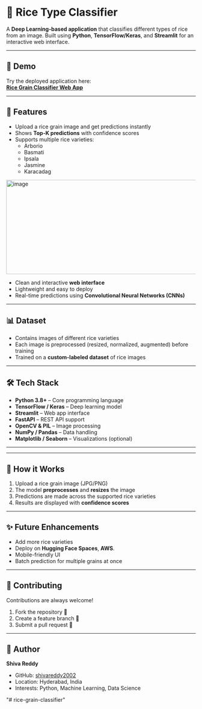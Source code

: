 # 🌾 Rice Type Classifier

A **Deep Learning-based application** that classifies different types of rice from an image. Built using **Python**, **TensorFlow/Keras**, and **Streamlit** for an interactive web interface.

---

## 🚀 Demo

Try the deployed application here:  
[**Rice Grain Classifier Web App**](https://rice-grain-classifier-project.streamlit.app/)

---

## 🍚 Features

- Upload a rice grain image and get predictions instantly  
- Shows **Top-K predictions** with confidence scores  
- Supports multiple rice varieties:  
  - Arborio  
  - Basmati  
  - Ipsala  
  - Jasmine  
  - Karacadag
  
<img width="700" height="250" alt="image" src="https://github.com/user-attachments/assets/178f4b91-d4b1-41a9-b45f-243937f88f8f" />

- Clean and interactive **web interface**  
- Lightweight and easy to deploy  
- Real-time predictions using **Convolutional Neural Networks (CNNs)**  

---

## 📊 Dataset

- Contains images of different rice varieties  
- Each image is preprocessed (resized, normalized, augmented) before training  
- Trained on a **custom-labeled dataset** of rice images  

---

## 🛠️ Tech Stack

- **Python 3.8+** – Core programming language  
- **TensorFlow / Keras** – Deep learning model  
- **Streamlit** – Web app interface  
- **FastAPI** – REST API support  
- **OpenCV & PIL** – Image processing  
- **NumPy / Pandas** – Data handling  
- **Matplotlib / Seaborn** – Visualizations (optional)  

---

---

## 🔮 How it Works

1. Upload a rice grain image (JPG/PNG)  
2. The model **preprocesses** and **resizes** the image  
3. Predictions are made across the supported rice varieties  
4. Results are displayed with **confidence scores**  

---

## ✨ Future Enhancements

- Add more rice varieties  
- Deploy on **Hugging Face Spaces**, **AWS**.  
- Mobile-friendly UI  
- Batch prediction for multiple grains at once  

---

## 🤝 Contributing

Contributions are always welcome!  

1. Fork the repository 🍴  
2. Create a feature branch 🌱  
3. Submit a pull request 🚀  

---

## 📌 Author

**Shiva Reddy**  
- GitHub: [shivareddy2002](https://github.com/shivareddy2002)  
- Location: Hyderabad, India  
- Interests: Python, Machine Learning, Data Science  

"# rice-grain-classifier" 
